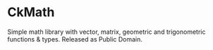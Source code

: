 CkMath
======

Simple math library with vector, matrix, geometric and trigonometric functions & types. 
Released as Public Domain.
